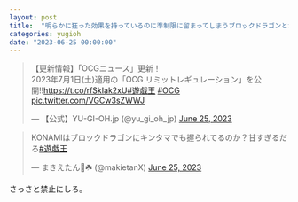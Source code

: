 ```yaml
---
layout: post
title:  "明らかに狂った効果を持っているのに準制限に留まってしまうブロックドラゴンとかいうKONAMI愛玩カード"
categories: yugioh
date: "2023-06-25 00:00:00"
---
```


<blockquote class="twitter-tweet tw-align-center"><p lang="ja" dir="ltr">【更新情報】「OCGニュース」更新！<br>2023年7月1日(土)適用の「OCG リミットレギュレーション」を公開!!<a href="https://t.co/rfSkIak2xU">https://t.co/rfSkIak2xU</a><a href="https://twitter.com/hashtag/%E9%81%8A%E6%88%AF%E7%8E%8B?src=hash&amp;ref_src=twsrc%5Etfw">#遊戯王</a> <a href="https://twitter.com/hashtag/OCG?src=hash&amp;ref_src=twsrc%5Etfw">#OCG</a> <a href="https://t.co/VGCw3sZWWJ">pic.twitter.com/VGCw3sZWWJ</a></p>&mdash; 【公式】YU-GI-OH.jp (@yu_gi_oh_jp) <a href="https://twitter.com/yu_gi_oh_jp/status/1672937685013372928?ref_src=twsrc%5Etfw">June 25, 2023</a></blockquote> <script async src="https://platform.twitter.com/widgets.js" charset="utf-8"></script>

<blockquote class="twitter-tweet tw-align-center"><p lang="ja" dir="ltr">KONAMIはブロックドラゴンにキンタマでも握られてるのか？甘すぎるだろ<a href="https://twitter.com/hashtag/%E9%81%8A%E6%88%AF%E7%8E%8B?src=hash&amp;ref_src=twsrc%5Etfw">#遊戯王</a></p>&mdash; まきえたん🥦☘️ (@makietanX) <a href="https://twitter.com/makietanX/status/1672943038329671680?ref_src=twsrc%5Etfw">June 25, 2023</a></blockquote> <script async src="https://platform.twitter.com/widgets.js" charset="utf-8"></script>

さっさと禁止にしろ。
